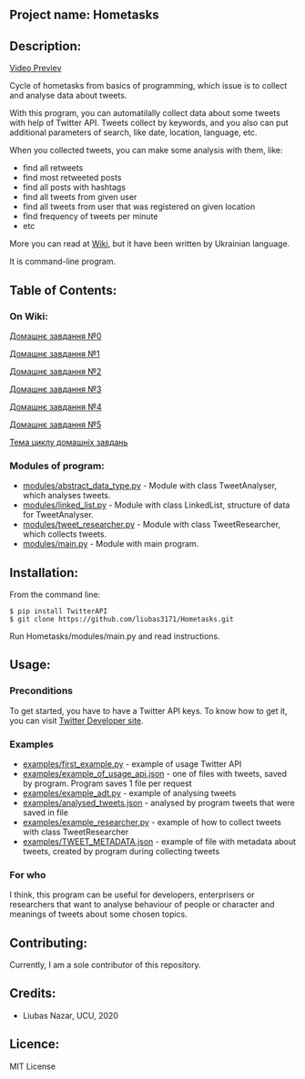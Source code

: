 ## Project name: Hometasks
## Description:
[Video Previev](https://github.com/liubas3171/Hometasks/blob/master/how_to_use.avi)

Cycle of hometasks from basics of programming, which issue is to collect and analyse data about tweets.

With this program, you can automatilally collect data about some tweets with help of Twitter API. Tweets collect by keywords, and you also can put additional parameters of search, like date, location, language, etc. 

When you collected tweets, you can make some analysis with them, like:
* find all retweets
* find most retweeted posts
* find all posts with hashtags
* find all tweets from given user
* find all tweets from user that was registered on given location
* find frequency of tweets per minute
* etc

More you can read at [Wiki](https://github.com/liubas3171/Hometasks/wiki/%D0%94%D0%BE%D0%BC%D0%B0%D1%88%D0%BD%D1%94-%D0%B7%D0%B0%D0%B2%D0%B4%D0%B0%D0%BD%D0%BD%D1%8F-%E2%84%962), but it have been written by Ukrainian language.

It is command-line program.
## Table of Contents:
### On Wiki:
[Домашнє завдання №0](https://github.com/liubas3171/Hometasks/wiki/%D0%94%D0%BE%D0%BC%D0%B0%D1%88%D0%BD%D1%94-%D0%B7%D0%B0%D0%B2%D0%B4%D0%B0%D0%BD%D0%BD%D1%8F-%E2%84%960)

[Домашнє завдання №1](https://github.com/liubas3171/Hometasks/wiki/%D0%94%D0%BE%D0%BC%D0%B0%D1%88%D0%BD%D1%94-%D0%B7%D0%B0%D0%B2%D0%B4%D0%B0%D0%BD%D0%BD%D1%8F-%E2%84%961)

[Домашнє завдання №2](https://github.com/liubas3171/Hometasks/wiki/%D0%94%D0%BE%D0%BC%D0%B0%D1%88%D0%BD%D1%94-%D0%B7%D0%B0%D0%B2%D0%B4%D0%B0%D0%BD%D0%BD%D1%8F-%E2%84%962)

[Домашнє завдання №3](https://github.com/liubas3171/Hometasks/wiki/%D0%94%D0%BE%D0%BC%D0%B0%D1%88%D0%BD%D1%94-%D0%B7%D0%B0%D0%B2%D0%B4%D0%B0%D0%BD%D0%BD%D1%8F-%E2%84%963)

[Домашнє завдання №4](https://github.com/liubas3171/Hometasks/wiki/%D0%94%D0%BE%D0%BC%D0%B0%D1%88%D0%BD%D1%94-%D0%B7%D0%B0%D0%B2%D0%B4%D0%B0%D0%BD%D0%BD%D1%8F-%E2%84%964)

[Домашнє завдання №5](https://github.com/liubas3171/Hometasks/wiki/%D0%94%D0%BE%D0%BC%D0%B0%D1%88%D0%BD%D1%94-%D0%B7%D0%B0%D0%B2%D0%B4%D0%B0%D0%BD%D0%BD%D1%8F-%E2%84%965)

[Тема циклу домашніх завдань](https://github.com/liubas3171/Hometasks/wiki/%D0%A2%D0%B5%D0%BC%D0%B0-%D1%86%D0%B8%D0%BA%D0%BB%D1%83-%D0%B4%D0%BE%D0%BC%D0%B0%D1%88%D0%BD%D1%96%D1%85-%D0%B7%D0%B0%D0%B2%D0%B4%D0%B0%D0%BD%D1%8C)

### Modules of program:
* [modules/abstract_data_type.py](https://github.com/liubas3171/Hometasks/blob/master/modules/abstract_data_type.py) - Module with class TweetAnalyser, which analyses tweets.
* [modules/linked_list.py](https://github.com/liubas3171/Hometasks/blob/master/modules/linked_list.py) - Module with class LinkedList, structure of data for TweetAnalyser.
* [modules/tweet_researcher.py](https://github.com/liubas3171/Hometasks/blob/master/modules/tweet_researcher.py) - Module with class TweetResearcher, which collects tweets.
* [modules/main.py](https://github.com/liubas3171/Hometasks/blob/master/modules/main.py) - Module with main program.
## Installation:
From the command line:
```
$ pip install TwitterAPI
$ git clone https://github.com/liubas3171/Hometasks.git
```
Run Hometasks/modules/main.py and read instructions.

## Usage:
### Preconditions
To get started, you have to have a Twitter API keys. To know how to get it, you can visit [Twitter Developer site](https://developer.twitter.com/en/docs/basics/getting-started).
### Examples
* [examples/first_example.py](https://github.com/liubas3171/Hometasks/blob/master/examples/first_example.py) - example of usage Twitter API
* [examples/example_of_usage_api.json](https://github.com/liubas3171/Hometasks/blob/master/examples/example_of_usage_api.json) - one of files with tweets, saved by program. Program saves 1 file per request
* [examples/example_adt.py](https://github.com/liubas3171/Hometasks/blob/master/examples/example_adt.py) - example of analysing tweets
* [examples/analysed_tweets.json](https://github.com/liubas3171/Hometasks/blob/master/examples/analysed_tweets.json) - analysed by program tweets that were saved in file
* [examples/example_researcher.py](https://github.com/liubas3171/Hometasks/blob/master/examples/example_researcher.py) - example of how to collect tweets with class TweetResearcher
* [examples/TWEET_METADATA.json](https://github.com/liubas3171/Hometasks/blob/master/examples/TWEET_METADATA.json) - example of file with metadata about tweets, created by program during collecting tweets
### For who
I think, this program can be useful for developers, enterprisers or researchers that want to analyse behaviour of people or character and meanings of tweets about some chosen topics.

## Contributing:
Currently, I am a sole contributor of this repository.
## Credits:
* Liubas Nazar, UCU, 2020
## Licence:
MIT License
